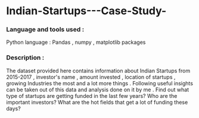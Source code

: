 # Indian-Startups---Case-Study-

### Language and tools used : 
Python language : Pandas , numpy , matplotlib packages

### Description : 
The dataset provided here contains information about Indian Startups from 2015-2017 , investor's name , amount invested , location of startups , growing Industries the most and a lot more things . 
Following useful insights can be taken out of this data and analysis done on it by me .
Find out what type of startups are getting funded in the last few years?
Who are the important investors?
What are the hot fields that get a lot of funding these days?
